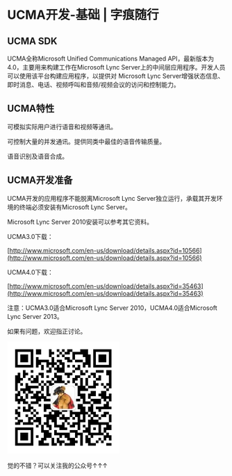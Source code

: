 # UCMA开发-基础 | 字痕随行

## UCMA SDK

UCMA全称Microsoft Unified Communications Managed API，最新版本为4.0，主要用来构建工作在Microsoft Lync Server上的中间层应用程序。开发人员可以使用该平台构建应用程序，以提供对 Microsoft Lync Server增强状态信息、即时消息、电话、视频呼叫和音频/视频会议的访问和控制能力。

## UCMA特性

可模拟实际用户进行语音和视频等通讯。

可控制大量的并发通讯。提供同类中最佳的语音传输质量。

语音识别及语音合成。

## UCMA开发准备

UCMA开发的应用程序不能脱离Microsoft Lync Server独立运行，承载其开发环境的终端必须安装有Microsoft Lync Server。

Microsoft Lync Server 2010安装可以参考其它资料。

UCMA3.0下载：

[http://www.microsoft.com/en-us/download/details.aspx?id=10566](http://www.microsoft.com/en-us/download/details.aspx?id=10566)

UCMA4.0下载：

[http://www.microsoft.com/en-us/download/details.aspx?id=35463](http://www.microsoft.com/en-us/download/details.aspx?id=35463)

注意：UCMA3.0适合Microsoft Lync Server 2010，UCMA4.0适合Microsoft Lync Server 2013。

如果有问题，欢迎指正讨论。

![image](../../images/公众号.jpg)

觉的不错？可以关注我的公众号↑↑↑